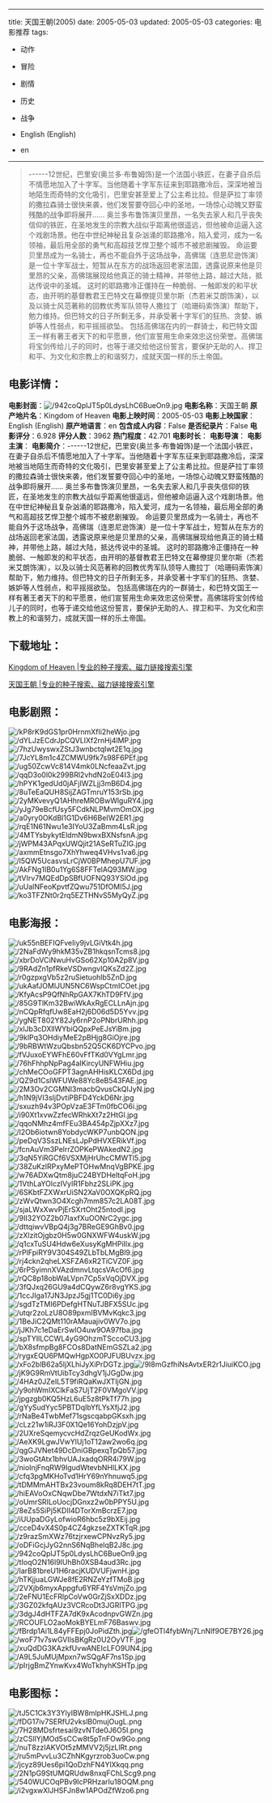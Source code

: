 
---
title: 天国王朝(2005)
date: 2005-05-03
updated: 2005-05-03
categories: 电影推荐
tags:
- 动作
- 冒险
- 剧情
- 历史
- 战争

- English (English)
- en
---


> ------12世纪，巴里安(奥兰多·布鲁姆饰)是一个法国小铁匠，在妻子自杀后不情愿地加入了十字军。当他随着十字军东征来到耶路撒冷后，深深地被当地陌生而奇特的文化吸引，巴里安甚至爱上了公主希比拉。但是萨拉丁率领的撒拉森骑士很快来袭，他们发誓要夺回心中的圣地，一场惊心动魄又野蛮残酷的战争即将展开…… 奥兰多布鲁饰演贝里昂，一名失去家人和几乎丧失信仰的铁匠，在圣地发生的宗教大战似乎距离他很遥远，但他被命运逼入这个戏剧场景。他在中世纪神秘且复杂汹涌的耶路撒冷，陷入爱河，成为一名领袖，最后用全部的勇气和高超技艺悍卫整个城市不被悲剧摧毁。 命运要贝里昂成为一名骑士，再也不能自外于这场战争，高佛瑞（连恩尼逊饰演）是一位十字军战士，短暂从在东方的战场返回老家法国，透露说原来他是贝里昂的父亲，高佛瑞展现给他真正的骑士精神，并带他上路，越过大陆，抵达传说中的圣城。 这时的耶路撒冷正僵持在一种脆弱、一触即发的和平状态，由开明的基督教君王巴特文在幕僚提贝里尔斯（杰若米艾朗饰演），以及以骑士风范著称的回教优秀军队领导人撒拉丁（哈珊码索饰演）帮助下，勉力维持。但巴特文的日子所剩无多，并承受著十字军们的狂热、贪婪、嫉妒等人性弱点，和平摇摇欲坠。 包括高佛瑞在内的一群骑士，和巴特文国王一样有著王者天下的和平愿景，他们宣誓用生命来效忠这份荣誉。高佛瑞将宝剑传给儿子的同时，也等于递交给他这份誓言，要保护无助的人、捍卫和平、为文化和宗教上的和谐努力，成就天国一样的乐土帝国。

## **电影详情**：

**电影封面**：<img src="https://image.tmdb.org/t/p/w200/942coQplJT5p0LdysLhC6BueOn9.jpg" alt="/942coQplJT5p0LdysLhC6BueOn9.jpg" title="/942coQplJT5p0LdysLhC6BueOn9.jpg">
**电影名称**：天国王朝
**原产地片名**：Kingdom of Heaven
**电影上映时间**：2005-05-03
**电影上映国家**：English (English)
**原产地语言**：en
**包含成人内容**：False
**是否纪录片**：False
**电影评分**：6.928
**评分人数**：3962
**热门程度**：42.701
**电影时长**：
**电影导演**：
**电影主演**：
**电影简介**：------12世纪，巴里安(奥兰多·布鲁姆饰)是一个法国小铁匠，在妻子自杀后不情愿地加入了十字军。当他随着十字军东征来到耶路撒冷后，深深地被当地陌生而奇特的文化吸引，巴里安甚至爱上了公主希比拉。但是萨拉丁率领的撒拉森骑士很快来袭，他们发誓要夺回心中的圣地，一场惊心动魄又野蛮残酷的战争即将展开…… 奥兰多布鲁饰演贝里昂，一名失去家人和几乎丧失信仰的铁匠，在圣地发生的宗教大战似乎距离他很遥远，但他被命运逼入这个戏剧场景。他在中世纪神秘且复杂汹涌的耶路撒冷，陷入爱河，成为一名领袖，最后用全部的勇气和高超技艺悍卫整个城市不被悲剧摧毁。 命运要贝里昂成为一名骑士，再也不能自外于这场战争，高佛瑞（连恩尼逊饰演）是一位十字军战士，短暂从在东方的战场返回老家法国，透露说原来他是贝里昂的父亲，高佛瑞展现给他真正的骑士精神，并带他上路，越过大陆，抵达传说中的圣城。 这时的耶路撒冷正僵持在一种脆弱、一触即发的和平状态，由开明的基督教君王巴特文在幕僚提贝里尔斯（杰若米艾朗饰演），以及以骑士风范著称的回教优秀军队领导人撒拉丁（哈珊码索饰演）帮助下，勉力维持。但巴特文的日子所剩无多，并承受著十字军们的狂热、贪婪、嫉妒等人性弱点，和平摇摇欲坠。 包括高佛瑞在内的一群骑士，和巴特文国王一样有著王者天下的和平愿景，他们宣誓用生命来效忠这份荣誉。高佛瑞将宝剑传给儿子的同时，也等于递交给他这份誓言，要保护无助的人、捍卫和平、为文化和宗教上的和谐努力，成就天国一样的乐土帝国。

## **下载地址**：
[Kingdom of Heaven |专业的种子搜索、磁力链接搜索引擎](https://movie.amd794.com:2083/?search=Kingdom%20of%20Heaven&ordering=&mode=match_phrase&page_size=10&page=1)

[天国王朝 |专业的种子搜索、磁力链接搜索引擎](https://movie.amd794.com:2083/?search=%E5%A4%A9%E5%9B%BD%E7%8E%8B%E6%9C%9D&ordering=&mode=match_phrase&page_size=10&page=1)
 

## **电影剧照**：
<img src="https://image.tmdb.org/t/p/original/kP8rK9dGS1pr0HrnmXfIi2heWjo.jpg" alt="/kP8rK9dGS1pr0HrnmXfIi2heWjo.jpg" title="/kP8rK9dGS1pr0HrnmXfIi2heWjo.jpg"><img src="https://image.tmdb.org/t/p/original/dYLJzECdrJpCQVLIXf2rnHj4lMP.jpg" alt="/dYLJzECdrJpCQVLIXf2rnHj4lMP.jpg" title="/dYLJzECdrJpCQVLIXf2rnHj4lMP.jpg"><img src="https://image.tmdb.org/t/p/original/7hzUwyswxZStJ3wnbctqIwt2E1q.jpg" alt="/7hzUwyswxZStJ3wnbctqIwt2E1q.jpg" title="/7hzUwyswxZStJ3wnbctqIwt2E1q.jpg"><img src="https://image.tmdb.org/t/p/original/7JcYL8m1c4ZCMWU9fk7s98F6PEf.jpg" alt="/7JcYL8m1c4ZCMWU9fk7s98F6PEf.jpg" title="/7JcYL8m1c4ZCMWU9fk7s98F6PEf.jpg"><img src="https://image.tmdb.org/t/p/original/ug50ZcwVc814V4mk0LNcfeaaZvt.jpg" alt="/ug50ZcwVc814V4mk0LNcfeaaZvt.jpg" title="/ug50ZcwVc814V4mk0LNcfeaaZvt.jpg"><img src="https://image.tmdb.org/t/p/original/qqD3o0l0k299BRl2vhdN2oE04I3.jpg" alt="/qqD3o0l0k299BRl2vhdN2oE04I3.jpg" title="/qqD3o0l0k299BRl2vhdN2oE04I3.jpg"><img src="https://image.tmdb.org/t/p/original/hPYK1gedUd0jAFjIWZLjj3mB6D4.jpg" alt="/hPYK1gedUd0jAFjIWZLjj3mB6D4.jpg" title="/hPYK1gedUd0jAFjIWZLjj3mB6D4.jpg"><img src="https://image.tmdb.org/t/p/original/8uTeEaQUH8SijZAGTmruY153rSb.jpg" alt="/8uTeEaQUH8SijZAGTmruY153rSb.jpg" title="/8uTeEaQUH8SijZAGTmruY153rSb.jpg"><img src="https://image.tmdb.org/t/p/original/2yMKvevyQ1AHhreMROBwWlguRY4.jpg" alt="/2yMKvevyQ1AHhreMROBwWlguRY4.jpg" title="/2yMKvevyQ1AHhreMROBwWlguRY4.jpg"><img src="https://image.tmdb.org/t/p/original/yJg79eBcfUsy5FCdkNLPMvmOmOX.jpg" alt="/yJg79eBcfUsy5FCdkNLPMvmOmOX.jpg" title="/yJg79eBcfUsy5FCdkNLPMvmOmOX.jpg"><img src="https://image.tmdb.org/t/p/original/a0yry0OKdBl1G1Dv6H6BeIW2ER1.jpg" alt="/a0yry0OKdBl1G1Dv6H6BeIW2ER1.jpg" title="/a0yry0OKdBl1G1Dv6H6BeIW2ER1.jpg"><img src="https://image.tmdb.org/t/p/original/rqE1N61Nwu1e3IYoU3ZaBmm4LsR.jpg" alt="/rqE1N61Nwu1e3IYoU3ZaBmm4LsR.jpg" title="/rqE1N61Nwu1e3IYoU3ZaBmm4LsR.jpg"><img src="https://image.tmdb.org/t/p/original/4MTYsbykytEldmN9bwxBXNsfsnA.jpg" alt="/4MTYsbykytEldmN9bwxBXNsfsnA.jpg" title="/4MTYsbykytEldmN9bwxBXNsfsnA.jpg"><img src="https://image.tmdb.org/t/p/original/jWPM43APqxUWQjit21ASeRTuZlG.jpg" alt="/jWPM43APqxUWQjit21ASeRTuZlG.jpg" title="/jWPM43APqxUWQjit21ASeRTuZlG.jpg"><img src="https://image.tmdb.org/t/p/original/axmmEtnsgo7XhYhweq4VHvs1va6.jpg" alt="/axmmEtnsgo7XhYhweq4VHvs1va6.jpg" title="/axmmEtnsgo7XhYhweq4VHvs1va6.jpg"><img src="https://image.tmdb.org/t/p/original/l5QW5UcasvsLrCjW0BPMhepU7UF.jpg" alt="/l5QW5UcasvsLrCjW0BPMhepU7UF.jpg" title="/l5QW5UcasvsLrCjW0BPMhepU7UF.jpg"><img src="https://image.tmdb.org/t/p/original/AkFNg1IB0u1Yg6S8FFTelAQ93MW.jpg" alt="/AkFNg1IB0u1Yg6S8FFTelAQ93MW.jpg" title="/AkFNg1IB0u1Yg6S8FFTelAQ93MW.jpg"><img src="https://image.tmdb.org/t/p/original/tVIrv7MQEdDpSBfUOFNQ93YSlOd.jpg" alt="/tVIrv7MQEdDpSBfUOFNQ93YSlOd.jpg" title="/tVIrv7MQEdDpSBfUOFNQ93YSlOd.jpg"><img src="https://image.tmdb.org/t/p/original/uUalNFeoKpvtfZQwu751DfOMI5J.jpg" alt="/uUalNFeoKpvtfZQwu751DfOMI5J.jpg" title="/uUalNFeoKpvtfZQwu751DfOMI5J.jpg"><img src="https://image.tmdb.org/t/p/original/ko3TFZNt0r2rq5EZTHNvS5MyQyZ.jpg" alt="/ko3TFZNt0r2rq5EZTHNvS5MyQyZ.jpg" title="/ko3TFZNt0r2rq5EZTHNvS5MyQyZ.jpg">

## **电影海报**：
<img src="https://image.tmdb.org/t/p/original/uk55nBEFIQFveIiy9jvLGiVtk4h.jpg" alt="/uk55nBEFIQFveIiy9jvLGiVtk4h.jpg" title="/uk55nBEFIQFveIiy9jvLGiVtk4h.jpg"><img src="https://image.tmdb.org/t/p/original/2NaFdWy9hkM35vZB1hkqsnTcms8.jpg" alt="/2NaFdWy9hkM35vZB1hkqsnTcms8.jpg" title="/2NaFdWy9hkM35vZB1hkqsnTcms8.jpg"><img src="https://image.tmdb.org/t/p/original/xbrDoVCiNwuHvGSo62Xp10A2p8V.jpg" alt="/xbrDoVCiNwuHvGSo62Xp10A2p8V.jpg" title="/xbrDoVCiNwuHvGSo62Xp10A2p8V.jpg"><img src="https://image.tmdb.org/t/p/original/9RAdZn1pfRkeVSDwngvIQKsZd2Z.jpg" alt="/9RAdZn1pfRkeVSDwngvIQKsZd2Z.jpg" title="/9RAdZn1pfRkeVSDwngvIQKsZd2Z.jpg"><img src="https://image.tmdb.org/t/p/original/r0gzpxgVb5z2ruSietuohlb5ZnD.jpg" alt="/r0gzpxgVb5z2ruSietuohlb5ZnD.jpg" title="/r0gzpxgVb5z2ruSietuohlb5ZnD.jpg"><img src="https://image.tmdb.org/t/p/original/ukAafJOMlJUN5NC6WspCtmICOet.jpg" alt="/ukAafJOMlJUN5NC6WspCtmICOet.jpg" title="/ukAafJOMlJUN5NC6WspCtmICOet.jpg"><img src="https://image.tmdb.org/t/p/original/KfyAcsP9QfNhRpGAX7KhTD9FfV.jpg" alt="/KfyAcsP9QfNhRpGAX7KhTD9FfV.jpg" title="/KfyAcsP9QfNhRpGAX7KhTD9FfV.jpg"><img src="https://image.tmdb.org/t/p/original/85G9TlKm32BwiWkAxRgECLLnAjn.jpg" alt="/85G9TlKm32BwiWkAxRgECLLnAjn.jpg" title="/85G9TlKm32BwiWkAxRgECLLnAjn.jpg"><img src="https://image.tmdb.org/t/p/original/nCQpRfqfUw8EaH2j6D06d5D5Yvv.jpg" alt="/nCQpRfqfUw8EaH2j6D06d5D5Yvv.jpg" title="/nCQpRfqfUw8EaH2j6D06d5D5Yvv.jpg"><img src="https://image.tmdb.org/t/p/original/ygNET802Y82Jy6rnP2oPNbrURhh.jpg" alt="/ygNET802Y82Jy6rnP2oPNbrURhh.jpg" title="/ygNET802Y82Jy6rnP2oPNbrURhh.jpg"><img src="https://image.tmdb.org/t/p/original/xlJb3cDXllWYbiQQpxPeEJsYiBm.jpg" alt="/xlJb3cDXllWYbiQQpxPeEJsYiBm.jpg" title="/xlJb3cDXllWYbiQQpxPeEJsYiBm.jpg"><img src="https://image.tmdb.org/t/p/original/9klPq3OHdiyMeE2pBHjg8GiOjre.jpg" alt="/9klPq3OHdiyMeE2pBHjg8GiOjre.jpg" title="/9klPq3OHdiyMeE2pBHjg8GiOjre.jpg"><img src="https://image.tmdb.org/t/p/original/9bRBWtWzuQbsbn52Q5CK6DYCPvo.jpg" alt="/9bRBWtWzuQbsbn52Q5CK6DYCPvo.jpg" title="/9bRBWtWzuQbsbn52Q5CK6DYCPvo.jpg"><img src="https://image.tmdb.org/t/p/original/fVJuxoEYWFhE60vFfTKd0VYgLmr.jpg" alt="/fVJuxoEYWFhE60vFfTKd0VYgLmr.jpg" title="/fVJuxoEYWFhE60vFfTKd0VYgLmr.jpg"><img src="https://image.tmdb.org/t/p/original/76hFhhpNpPag4aIKircyUNFWHiu.jpg" alt="/76hFhhpNpPag4aIKircyUNFWHiu.jpg" title="/76hFhhpNpPag4aIKircyUNFWHiu.jpg"><img src="https://image.tmdb.org/t/p/original/chMeCOoGFPT3agnAHHisKLCX6Dd.jpg" alt="/chMeCOoGFPT3agnAHHisKLCX6Dd.jpg" title="/chMeCOoGFPT3agnAHHisKLCX6Dd.jpg"><img src="https://image.tmdb.org/t/p/original/QZ9d1CslWFUWe88Yc8eB543FAE.jpg" alt="/QZ9d1CslWFUWe88Yc8eB543FAE.jpg" title="/QZ9d1CslWFUWe88Yc8eB543FAE.jpg"><img src="https://image.tmdb.org/t/p/original/2M3Ov2CGMNI3macbQvusCkQlJyN.jpg" alt="/2M3Ov2CGMNI3macbQvusCkQlJyN.jpg" title="/2M3Ov2CGMNI3macbQvusCkQlJyN.jpg"><img src="https://image.tmdb.org/t/p/original/h1N9jVI3sIjDvtiPBFD4YckD6Nr.jpg" alt="/h1N9jVI3sIjDvtiPBFD4YckD6Nr.jpg" title="/h1N9jVI3sIjDvtiPBFD4YckD6Nr.jpg"><img src="https://image.tmdb.org/t/p/original/sxuzh94v3POpVzaE3FTm0fbCO6i.jpg" alt="/sxuzh94v3POpVzaE3FTm0fbCO6i.jpg" title="/sxuzh94v3POpVzaE3FTm0fbCO6i.jpg"><img src="https://image.tmdb.org/t/p/original/i90Xt1xvwZzfecWRhkXt7z2HtGl.jpg" alt="/i90Xt1xvwZzfecWRhkXt7z2HtGl.jpg" title="/i90Xt1xvwZzfecWRhkXt7z2HtGl.jpg"><img src="https://image.tmdb.org/t/p/original/qqoNMhz4mfFEu3BA454pZjpXXz7.jpg" alt="/qqoNMhz4mfFEu3BA454pZjpXXz7.jpg" title="/qqoNMhz4mfFEu3BA454pZjpXXz7.jpg"><img src="https://image.tmdb.org/t/p/original/l2Ob6iotwn8YobdycWKP7unbQON.jpg" alt="/l2Ob6iotwn8YobdycWKP7unbQON.jpg" title="/l2Ob6iotwn8YobdycWKP7unbQON.jpg"><img src="https://image.tmdb.org/t/p/original/peDqV3SszLNEsLJpPdHVXERikVf.jpg" alt="/peDqV3SszLNEsLJpPdHVXERikVf.jpg" title="/peDqV3SszLNEsLJpPdHVXERikVf.jpg"><img src="https://image.tmdb.org/t/p/original/fcnAuVm3PelrrZOPKePWAkedN2.jpg" alt="/fcnAuVm3PelrrZOPKePWAkedN2.jpg" title="/fcnAuVm3PelrrZOPKePWAkedN2.jpg"><img src="https://image.tmdb.org/t/p/original/3qN5YiRGCf6VSXMjHrUhcCMWTl5.jpg" alt="/3qN5YiRGCf6VSXMjHrUhcCMWTl5.jpg" title="/3qN5YiRGCf6VSXMjHrUhcCMWTl5.jpg"><img src="https://image.tmdb.org/t/p/original/38ZuKzlRPxyMePTOHwMnqVgBPKE.jpg" alt="/38ZuKzlRPxyMePTOHwMnqVgBPKE.jpg" title="/38ZuKzlRPxyMePTOHwMnqVgBPKE.jpg"><img src="https://image.tmdb.org/t/p/original/w76ADXwQtm8juC24BYDHeltqFoH.jpg" alt="/w76ADXwQtm8juC24BYDHeltqFoH.jpg" title="/w76ADXwQtm8juC24BYDHeltqFoH.jpg"><img src="https://image.tmdb.org/t/p/original/1VthLaYOlczIVyIR1Fbhz2SLiPK.jpg" alt="/1VthLaYOlczIVyIR1Fbhz2SLiPK.jpg" title="/1VthLaYOlczIVyIR1Fbhz2SLiPK.jpg"><img src="https://image.tmdb.org/t/p/original/6SKbtFZXWxrUiSN2XaV0OXQKpRQ.jpg" alt="/6SKbtFZXWxrUiSN2XaV0OXQKpRQ.jpg" title="/6SKbtFZXWxrUiSN2XaV0OXQKpRQ.jpg"><img src="https://image.tmdb.org/t/p/original/zWvQtwn3O4Xcgh7mm857c2LA08T.jpg" alt="/zWvQtwn3O4Xcgh7mm857c2LA08T.jpg" title="/zWvQtwn3O4Xcgh7mm857c2LA08T.jpg"><img src="https://image.tmdb.org/t/p/original/sjaLWxXwvPjErSXrtOht25ntodI.jpg" alt="/sjaLWxXwvPjErSXrtOht25ntodI.jpg" title="/sjaLWxXwvPjErSXrtOht25ntodI.jpg"><img src="https://image.tmdb.org/t/p/original/9II32YOZ2b07IaxfXuOONrC2ygc.jpg" alt="/9II32YOZ2b07IaxfXuOONrC2ygc.jpg" title="/9II32YOZ2b07IaxfXuOONrC2ygc.jpg"><img src="https://image.tmdb.org/t/p/original/dttqiwvVBpQ4j3g7BReGE9GhBv0.jpg" alt="/dttqiwvVBpQ4j3g7BReGE9GhBv0.jpg" title="/dttqiwvVBpQ4j3g7BReGE9GhBv0.jpg"><img src="https://image.tmdb.org/t/p/original/zXlzitOjgbz0H5w0GNXWFW4uskW.jpg" alt="/zXlzitOjgbz0H5w0GNXWFW4uskW.jpg" title="/zXlzitOjgbz0H5w0GNXWFW4uskW.jpg"><img src="https://image.tmdb.org/t/p/original/q1cxTuSU4Hdw6eXusyKgMHPiIlx.jpg" alt="/q1cxTuSU4Hdw6eXusyKgMHPiIlx.jpg" title="/q1cxTuSU4Hdw6eXusyKgMHPiIlx.jpg"><img src="https://image.tmdb.org/t/p/original/rPlFpiRY9V304S49ZLbTbLMgBl9.jpg" alt="/rPlFpiRY9V304S49ZLbTbLMgBl9.jpg" title="/rPlFpiRY9V304S49ZLbTbLMgBl9.jpg"><img src="https://image.tmdb.org/t/p/original/rj4ckn2qheLXSFZA6xR2TiCVZ0F.jpg" alt="/rj4ckn2qheLXSFZA6xR2TiCVZ0F.jpg" title="/rj4ckn2qheLXSFZA6xR2TiCVZ0F.jpg"><img src="https://image.tmdb.org/t/p/original/6rPSyimnXVAzdmnvLtqcsVAcOf6.jpg" alt="/6rPSyimnXVAzdmnvLtqcsVAcOf6.jpg" title="/6rPSyimnXVAzdmnvLtqcsVAcOf6.jpg"><img src="https://image.tmdb.org/t/p/original/rQC8p18obWaLVpn7Cp5xVqOjDVX.jpg" alt="/rQC8p18obWaLVpn7Cp5xVqOjDVX.jpg" title="/rQC8p18obWaLVpn7Cp5xVqOjDVX.jpg"><img src="https://image.tmdb.org/t/p/original/3fQJxq26GU9a4dCQywZ6r8vgYKS.jpg" alt="/3fQJxq26GU9a4dCQywZ6r8vgYKS.jpg" title="/3fQJxq26GU9a4dCQywZ6r8vgYKS.jpg"><img src="https://image.tmdb.org/t/p/original/1ccJIga17JN3JpzJ5gj1TC0Di6y.jpg" alt="/1ccJIga17JN3JpzJ5gj1TC0Di6y.jpg" title="/1ccJIga17JN3JpzJ5gj1TC0Di6y.jpg"><img src="https://image.tmdb.org/t/p/original/sgdTzTMI6PDefgHTNuTJBFX5SUc.jpg" alt="/sgdTzTMI6PDefgHTNuTJBFX5SUc.jpg" title="/sgdTzTMI6PDefgHTNuTJBFX5SUc.jpg"><img src="https://image.tmdb.org/t/p/original/utqr2zoLzU8O89pxmIBVMvKqkc3.jpg" alt="/utqr2zoLzU8O89pxmIBVMvKqkc3.jpg" title="/utqr2zoLzU8O89pxmIBVMvKqkc3.jpg"><img src="https://image.tmdb.org/t/p/original/1BeJiC2QMt110rAMauajiv0WV7o.jpg" alt="/1BeJiC2QMt110rAMauajiv0WV7o.jpg" title="/1BeJiC2QMt110rAMauajiv0WV7o.jpg"><img src="https://image.tmdb.org/t/p/original/jJKh7c1eDaErSwlO4uw9OA97fba.jpg" alt="/jJKh7c1eDaErSwlO4uw9OA97fba.jpg" title="/jJKh7c1eDaErSwlO4uw9OA97fba.jpg"><img src="https://image.tmdb.org/t/p/original/spTYIlLCCWL4yG9OhzmTSccoCU3.jpg" alt="/spTYIlLCCWL4yG9OhzmTSccoCU3.jpg" title="/spTYIlLCCWL4yG9OhzmTSccoCU3.jpg"><img src="https://image.tmdb.org/t/p/original/bX8sfmpBg8FCOs8DatNEmGSZLa2.jpg" alt="/bX8sfmpBg8FCOs8DatNEmGSZLa2.jpg" title="/bX8sfmpBg8FCOs8DatNEmGSZLa2.jpg"><img src="https://image.tmdb.org/t/p/original/rygxEQU6PMQwHgpXO0PJFUBUvzx.jpg" alt="/rygxEQU6PMQwHgpXO0PJFUBUvzx.jpg" title="/rygxEQU6PMQwHgpXO0PJFUBUvzx.jpg"><img src="https://image.tmdb.org/t/p/original/xFo2blB62a5ljXLhiJyXiPrDGTz.jpg" alt="/xFo2blB62a5ljXLhiJyXiPrDGTz.jpg" title="/xFo2blB62a5ljXLhiJyXiPrDGTz.jpg"><img src="https://image.tmdb.org/t/p/original/9I8mGzfhiNsAvtxER2r1JiuiKCO.jpg" alt="/9I8mGzfhiNsAvtxER2r1JiuiKCO.jpg" title="/9I8mGzfhiNsAvtxER2r1JiuiKCO.jpg"><img src="https://image.tmdb.org/t/p/original/jK9G9RmVtUibTcy3dhgV1jJGgDw.jpg" alt="/jK9G9RmVtUibTcy3dhgV1jJGgDw.jpg" title="/jK9G9RmVtUibTcy3dhgV1jJGgDw.jpg"><img src="https://image.tmdb.org/t/p/original/4HAz0JZeIL5T9fiRQaKwJXTIjGN.jpg" alt="/4HAz0JZeIL5T9fiRQaKwJXTIjGN.jpg" title="/4HAz0JZeIL5T9fiRQaKwJXTIjGN.jpg"><img src="https://image.tmdb.org/t/p/original/y9ohWmIXClkFaS7UjT2F0VMgoVV.jpg" alt="/y9ohWmIXClkFaS7UjT2F0VMgoVV.jpg" title="/y9ohWmIXClkFaS7UjT2F0VMgoVV.jpg"><img src="https://image.tmdb.org/t/p/original/jpgzgb0KQ5HzL6uE5z8tPkTf77h.jpg" alt="/jpgzgb0KQ5HzL6uE5z8tPkTf77h.jpg" title="/jpgzgb0KQ5HzL6uE5z8tPkTf77h.jpg"><img src="https://image.tmdb.org/t/p/original/gYySudYyc5PBTDqIbYfLYsXfjJ2.jpg" alt="/gYySudYyc5PBTDqIbYfLYsXfjJ2.jpg" title="/gYySudYyc5PBTDqIbYfLYsXfjJ2.jpg"><img src="https://image.tmdb.org/t/p/original/rNaBe4TwbMef71sgscqabpGKsxh.jpg" alt="/rNaBe4TwbMef71sgscqabpGKsxh.jpg" title="/rNaBe4TwbMef71sgscqabpGKsxh.jpg"><img src="https://image.tmdb.org/t/p/original/cLz21w1iRJ3F0X1Qe16YohDzjpV.jpg" alt="/cLz21w1iRJ3F0X1Qe16YohDzjpV.jpg" title="/cLz21w1iRJ3F0X1Qe16YohDzjpV.jpg"><img src="https://image.tmdb.org/t/p/original/2UXreSqemycvcHdZrqzGeUKodWx.jpg" alt="/2UXreSqemycvcHdZrqzGeUKodWx.jpg" title="/2UXreSqemycvcHdZrqzGeUKodWx.jpg"><img src="https://image.tmdb.org/t/p/original/AeXK9LgwJVwYlUj1oT12aw2wo6q.jpg" alt="/AeXK9LgwJVwYlUj1oT12aw2wo6q.jpg" title="/AeXK9LgwJVwYlUj1oT12aw2wo6q.jpg"><img src="https://image.tmdb.org/t/p/original/qgGJVNet49DcDniGBpexqTpQb57.jpg" alt="/qgGJVNet49DcDniGBpexqTpQb57.jpg" title="/qgGJVNet49DcDniGBpexqTpQb57.jpg"><img src="https://image.tmdb.org/t/p/original/3woGtAtx1bhvUAJxadqORR4i79W.jpg" alt="/3woGtAtx1bhvUAJxadqORR4i79W.jpg" title="/3woGtAtx1bhvUAJxadqORR4i79W.jpg"><img src="https://image.tmdb.org/t/p/original/nioInjFnqRW9IgudWtevbNHlLKX.jpg" alt="/nioInjFnqRW9IgudWtevbNHlLKX.jpg" title="/nioInjFnqRW9IgudWtevbNHlLKX.jpg"><img src="https://image.tmdb.org/t/p/original/cfq3pgMKHoTvd1HrY69nYhnuwq5.jpg" alt="/cfq3pgMKHoTvd1HrY69nYhnuwq5.jpg" title="/cfq3pgMKHoTvd1HrY69nYhnuwq5.jpg"><img src="https://image.tmdb.org/t/p/original/tDMMmAHTBx23voum8kRq8DEH7tT.jpg" alt="/tDMMmAHTBx23voum8kRq8DEH7tT.jpg" title="/tDMMmAHTBx23voum8kRq8DEH7tT.jpg"><img src="https://image.tmdb.org/t/p/original/hiEAVoOxCNqwDbe7WtdxN7iTkt7.jpg" alt="/hiEAVoOxCNqwDbe7WtdxN7iTkt7.jpg" title="/hiEAVoOxCNqwDbe7WtdxN7iTkt7.jpg"><img src="https://image.tmdb.org/t/p/original/oUmrSRILoUocjDGnxz2w0bPPY5U.jpg" alt="/oUmrSRILoUocjDGnxz2w0bPPY5U.jpg" title="/oUmrSRILoUocjDGnxz2w0bPPY5U.jpg"><img src="https://image.tmdb.org/t/p/original/8eZs5SiPj5KDII4DTorXmBcrzE7.jpg" alt="/8eZs5SiPj5KDII4DTorXmBcrzE7.jpg" title="/8eZs5SiPj5KDII4DTorXmBcrzE7.jpg"><img src="https://image.tmdb.org/t/p/original/iUUpaDGyLofwioR6hbc5z9bXEij.jpg" alt="/iUUpaDGyLofwioR6hbc5z9bXEij.jpg" title="/iUUpaDGyLofwioR6hbc5z9bXEij.jpg"><img src="https://image.tmdb.org/t/p/original/cceD4vX4S0p4CZ4gkzseZXTKTqR.jpg" alt="/cceD4vX4S0p4CZ4gkzseZXTKTqR.jpg" title="/cceD4vX4S0p4CZ4gkzseZXTKTqR.jpg"><img src="https://image.tmdb.org/t/p/original/z9razSmXWz76tzjrxewCPNvzRy5.jpg" alt="/z9razSmXWz76tzjrxewCPNvzRy5.jpg" title="/z9razSmXWz76tzjrxewCPNvzRy5.jpg"><img src="https://image.tmdb.org/t/p/original/oDFiGcjJyG2nnS6NqBhelqB2J8c.jpg" alt="/oDFiGcjJyG2nnS6NqBhelqB2J8c.jpg" title="/oDFiGcjJyG2nnS6NqBhelqB2J8c.jpg"><img src="https://image.tmdb.org/t/p/original/942coQplJT5p0LdysLhC6BueOn9.jpg" alt="/942coQplJT5p0LdysLhC6BueOn9.jpg" title="/942coQplJT5p0LdysLhC6BueOn9.jpg"><img src="https://image.tmdb.org/t/p/original/tIoqO2N16l9IUhBh0XSB4aud3Rc.jpg" alt="/tIoqO2N16l9IUhBh0XSB4aud3Rc.jpg" title="/tIoqO2N16l9IUhBh0XSB4aud3Rc.jpg"><img src="https://image.tmdb.org/t/p/original/larB81breU1H6racjKUDVUFjwnH.jpg" alt="/larB81breU1H6racjKUDVUFjwnH.jpg" title="/larB81breU1H6racjKUDVUFjwnH.jpg"><img src="https://image.tmdb.org/t/p/original/hTKjjuaLGWJe8fE2RNZeYzfTMoB.jpg" alt="/hTKjjuaLGWJe8fE2RNZeYzfTMoB.jpg" title="/hTKjjuaLGWJe8fE2RNZeYzfTMoB.jpg"><img src="https://image.tmdb.org/t/p/original/2VXjb6myxAppgfu6YRF4YsVmjZo.jpg" alt="/2VXjb6myxAppgfu6YRF4YsVmjZo.jpg" title="/2VXjb6myxAppgfu6YRF4YsVmjZo.jpg"><img src="https://image.tmdb.org/t/p/original/2eFNU1EcFRlpCoVw0GrZjSxXDDz.jpg" alt="/2eFNU1EcFRlpCoVw0GrZjSxXDDz.jpg" title="/2eFNU1EcFRlpCoVw0GrZjSxXDDz.jpg"><img src="https://image.tmdb.org/t/p/original/3GZ02kfqAUz3VCRcoDt3JGRlTPG.jpg" alt="/3GZ02kfqAUz3VCRcoDt3JGRlTPG.jpg" title="/3GZ02kfqAUz3VCRcoDt3JGRlTPG.jpg"><img src="https://image.tmdb.org/t/p/original/3dgJ4dHTFZA7dK9xAcodnpvGWZn.jpg" alt="/3dgJ4dHTFZA7dK9xAcodnpvGWZn.jpg" title="/3dgJ4dHTFZA7dK9xAcodnpvGWZn.jpg"><img src="https://image.tmdb.org/t/p/original/RCOUFLO2aoMokBYELmF76Baswv.jpg" alt="/RCOUFLO2aoMokBYELmF76Baswv.jpg" title="/RCOUFLO2aoMokBYELmF76Baswv.jpg"><img src="https://image.tmdb.org/t/p/original/fBrdp1Ai1L84yFFEpj0JoPidZth.jpg" alt="/fBrdp1Ai1L84yFFEpj0JoPidZth.jpg" title="/fBrdp1Ai1L84yFFEpj0JoPidZth.jpg"><img src="https://image.tmdb.org/t/p/original/gfeOTl4fybWnj7LnNlf9OE7BY26.jpg" alt="/gfeOTl4fybWnj7LnNlf9OE7BY26.jpg" title="/gfeOTl4fybWnj7LnNlf9OE7BY26.jpg"><img src="https://image.tmdb.org/t/p/original/woF71v7swGVIlsBKgRz0U2OyVTF.jpg" alt="/woF71v7swGVIlsBKgRz0U2OyVTF.jpg" title="/woF71v7swGVIlsBKgRz0U2OyVTF.jpg"><img src="https://image.tmdb.org/t/p/original/xuQdDG3KAzkfUvwANEIcLFO9UN4.jpg" alt="/xuQdDG3KAzkfUvwANEIcLFO9UN4.jpg" title="/xuQdDG3KAzkfUvwANEIcLFO9UN4.jpg"><img src="https://image.tmdb.org/t/p/original/A9L5JuMUjMpxn7wSQgAF7ns1Sp.jpg" alt="/A9L5JuMUjMpxn7wSQgAF7ns1Sp.jpg" title="/A9L5JuMUjMpxn7wSQgAF7ns1Sp.jpg"><img src="https://image.tmdb.org/t/p/original/pIrjgBmZYnwKvx4WoTkhyhKSHTp.jpg" alt="/pIrjgBmZYnwKvx4WoTkhyhKSHTp.jpg" title="/pIrjgBmZYnwKvx4WoTkhyhKSHTp.jpg">

## **电影图标**：
<img src="https://image.tmdb.org/t/p/original/tJ5C1Ck3Y3YlyIBW8mlpHKJSHLJ.png" alt="/tJ5C1Ck3Y3YlyIBW8mlpHKJSHLJ.png" title="/tJ5C1Ck3Y3YlyIBW8mlpHKJSHLJ.png"><img src="https://image.tmdb.org/t/p/original/fDG17iv7SERfU2vkslB0mujOugL.png" alt="/fDG17iv7SERfU2vkslB0mujOugL.png" title="/fDG17iv7SERfU2vkslB0mujOugL.png"><img src="https://image.tmdb.org/t/p/original/7H28MDsfrtesai9zvNTde0J6O5I.png" alt="/7H28MDsfrtesai9zvNTde0J6O5I.png" title="/7H28MDsfrtesai9zvNTde0J6O5I.png"><img src="https://image.tmdb.org/t/p/original/zCSllYjMOd5sCCw8t5pTnFOw9Go.png" alt="/zCSllYjMOd5sCCw8t5pTnFOw9Go.png" title="/zCSllYjMOd5sCCw8t5pTnFOw9Go.png"><img src="https://image.tmdb.org/t/p/original/nuT8zzIAKVOt5zMMVV2j5jzLlRt.png" alt="/nuT8zzIAKVOt5zMMVV2j5jzLlRt.png" title="/nuT8zzIAKVOt5zMMVV2j5jzLlRt.png"><img src="https://image.tmdb.org/t/p/original/ru5mPvvLu3CZhNKgyrzrob3uoCw.png" alt="/ru5mPvvLu3CZhNKgyrzrob3uoCw.png" title="/ru5mPvvLu3CZhNKgyrzrob3uoCw.png"><img src="https://image.tmdb.org/t/p/original/jcyz89Ues6pi1QoDzhFN4YlXkqq.png" alt="/jcyz89Ues6pi1QoDzhFN4YlXkqq.png" title="/jcyz89Ues6pi1QoDzhFN4YlXkqq.png"><img src="https://image.tmdb.org/t/p/original/2N1pG9StUMQRUdw8nxqFChLScg9.png" alt="/2N1pG9StUMQRUdw8nxqFChLScg9.png" title="/2N1pG9StUMQRUdw8nxqFChLScg9.png"><img src="https://image.tmdb.org/t/p/original/540WUCOqPBv9IcPRHzarIu18OQM.png" alt="/540WUCOqPBv9IcPRHzarIu18OQM.png" title="/540WUCOqPBv9IcPRHzarIu18OQM.png"><img src="https://image.tmdb.org/t/p/original/i2vgxwXlJHSFJn8w1APOdZfWzo6.png" alt="/i2vgxwXlJHSFJn8w1APOdZfWzo6.png" title="/i2vgxwXlJHSFJn8w1APOdZfWzo6.png">
